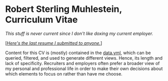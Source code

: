 # Robert Sterling Muhlestein, Curriculum Vitae

*This stuff is never current since I don't like doxing my current employer.*

[[*Here's the last resume I submitted to anyone.*]](resumes/it-engineer/rob-muhlestein.pdf)

Content for this CV is (mostly) contained in the [data.yml](data.yml),
which can be queried, filtered, and used to generate different views.
Hence, its length and lack of specificity. Recruiters and employers
often prefer a broader view of my personal and professional life in
order to make their own decisions about which elements to focus on
rather than have me choose.

